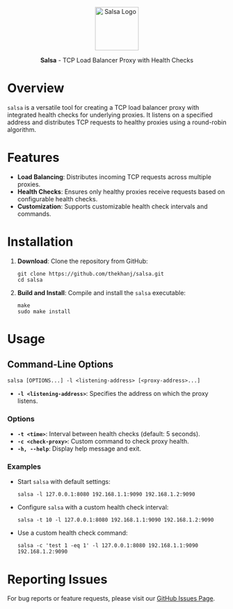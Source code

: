 <div>
    <p align="center"><img src="./assets/salsa.png" alt="Salsa Logo" width="100"/></p>
    <p align="center"><b>Salsa</b> - TCP Load Balancer Proxy with Health Checks</p>
</div>

# Overview

`salsa` is a versatile tool for creating a TCP load balancer proxy with integrated health checks for underlying proxies. It listens on a specified address and distributes TCP requests to healthy proxies using a round-robin algorithm.

# Features

- **Load Balancing**: Distributes incoming TCP requests across multiple proxies.
- **Health Checks**: Ensures only healthy proxies receive requests based on configurable health checks.
- **Customization**: Supports customizable health check intervals and commands.

# Installation

1. **Download**:
   Clone the repository from GitHub:
   ```
   git clone https://github.com/thekhanj/salsa.git
   cd salsa
   ```

2. **Build and Install**:
   Compile and install the `salsa` executable:
   ```
   make
   sudo make install
   ```

# Usage

## Command-Line Options

```
salsa [OPTIONS...] -l <listening-address> [<proxy-address>...]
```

- **`-l <listening-address>`**: Specifies the address on which the proxy listens.

### Options

- **`-t <time>`**: Interval between health checks (default: 5 seconds).
- **`-c <check-proxy>`**: Custom command to check proxy health.
- **`-h, --help`**: Display help message and exit.

### Examples

- Start `salsa` with default settings:
  ```
  salsa -l 127.0.0.1:8080 192.168.1.1:9090 192.168.1.2:9090
  ```

- Configure `salsa` with a custom health check interval:
  ```
  salsa -t 10 -l 127.0.0.1:8080 192.168.1.1:9090 192.168.1.2:9090
  ```

- Use a custom health check command:
  ```
  salsa -c 'test 1 -eq 1' -l 127.0.0.1:8080 192.168.1.1:9090 192.168.1.2:9090
  ```

# Reporting Issues

For bug reports or feature requests, please visit our [GitHub Issues Page](https://github.com/thekhanj/salsa/issues).

